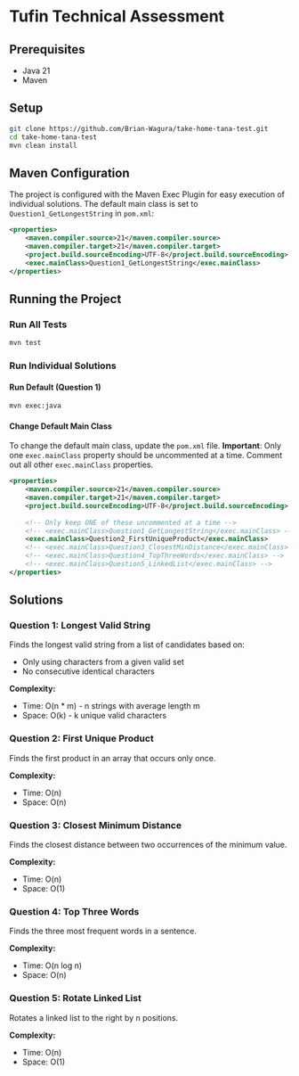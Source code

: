 # Tufin Technical Assessment

## Prerequisites
- Java 21
- Maven

## Setup
```bash
git clone https://github.com/Brian-Wagura/take-home-tana-test.git
cd take-home-tana-test
mvn clean install
```

## Maven Configuration
The project is configured with the Maven Exec Plugin for easy execution of individual solutions. The default main class is set to `Question1_GetLongestString` in `pom.xml`:

```xml
<properties>
    <maven.compiler.source>21</maven.compiler.source>
    <maven.compiler.target>21</maven.compiler.target>
    <project.build.sourceEncoding>UTF-8</project.build.sourceEncoding>
    <exec.mainClass>Question1_GetLongestString</exec.mainClass>
</properties>
```

## Running the Project

### Run All Tests
```bash
mvn test
```

### Run Individual Solutions

#### Run Default (Question 1)
```bash
mvn exec:java
```

#### Change Default Main Class
To change the default main class, update the `pom.xml` file. **Important**: Only one `exec.mainClass` property should be uncommented at a time. Comment out all other `exec.mainClass` properties.

```xml
<properties>
    <maven.compiler.source>21</maven.compiler.source>
    <maven.compiler.target>21</maven.compiler.target>
    <project.build.sourceEncoding>UTF-8</project.build.sourceEncoding>
    
    <!-- Only keep ONE of these uncommented at a time -->
    <!-- <exec.mainClass>Question1_GetLongestString</exec.mainClass> -->
    <exec.mainClass>Question2_FirstUniqueProduct</exec.mainClass>
    <!-- <exec.mainClass>Question3_ClosestMinDistance</exec.mainClass> -->
    <!-- <exec.mainClass>Question4_TopThreeWords</exec.mainClass> -->
    <!-- <exec.mainClass>Question5_LinkedList</exec.mainClass> -->
</properties>
```

## Solutions

### Question 1: Longest Valid String
Finds the longest valid string from a list of candidates based on:
- Only using characters from a given valid set
- No consecutive identical characters

**Complexity:**
- Time: O(n * m) - n strings with average length m
- Space: O(k) - k unique valid characters

### Question 2: First Unique Product
Finds the first product in an array that occurs only once.

**Complexity:**
- Time: O(n)
- Space: O(n)

### Question 3: Closest Minimum Distance
Finds the closest distance between two occurrences of the minimum value.

**Complexity:**
- Time: O(n)
- Space: O(1)

### Question 4: Top Three Words
Finds the three most frequent words in a sentence.

**Complexity:**
- Time: O(n log n)
- Space: O(n)

### Question 5: Rotate Linked List
Rotates a linked list to the right by n positions.

**Complexity:**
- Time: O(n)
- Space: O(1)
